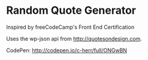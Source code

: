 # Random Quote Generator
Inspired by freeCodeCamp's Front End Certification

Uses the wp-json api from http://quotesondesign.com.

CodePen: http://codepen.io/c-herr/full/ONGwBN
